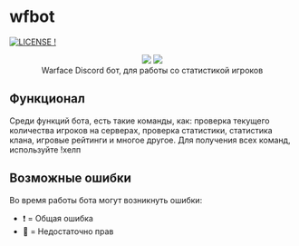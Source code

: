 # wfbot
[![LICENSE !](https://img.shields.io/github/license/GlobalArtLimited/wfbot)](https://github.com/GlobalArtLimited/wfbot/blob/master/LICENSE) 
<p align="center">
    <a href="https://ru.warface.com"><img src="https://i.imgur.com/AB5fREI.png"></a> <a href="https://discord.com">
    <img src="https://discordapp.com/assets/2c21aeda16de354ba5334551a883b481.png"></a> 
    <br>
    Warface Discord бот, для работы со статистикой игроков
</p>

## Функционал
Среди функций бота, есть такие команды, как: проверка текущего количества игроков на серверах, проверка статистики, статистика клана, игровые рейтинги и многое другое.
Для получения всех команд, используйте !хелп

## Возможные ошибки
Во время работы бота могут возникнуть ошибки:

- :heavy_exclamation_mark: = Общая ошибка
- :no_entry_sign: = Недостаточно прав
